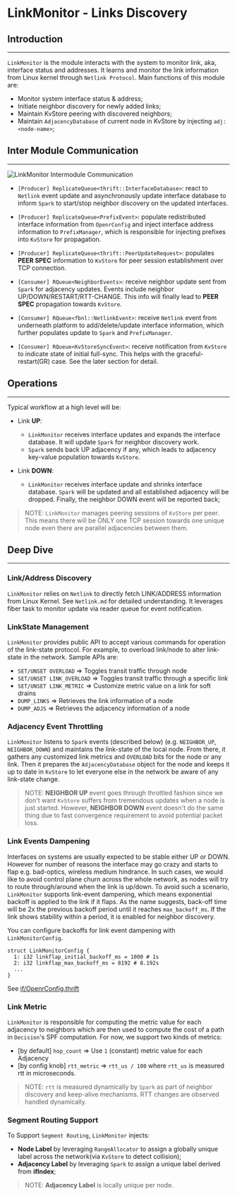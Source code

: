 # LinkMonitor - Links Discovery

## Introduction

---

`LinkMonitor` is the module interacts with the system to monitor link, aka,
interface status and addresses. It learns and monitor the link information from
Linux kernel through `Netlink Protocol`. Main functions of this module are:

- Monitor system interface status & address;
- Initiate neighbor discovery for newly added links;
- Maintain KvStore peering with discovered neighbors;
- Maintain `AdjacencyDatabase` of current node in KvStore by injecting
  `adj:<node-name>`;

## Inter Module Communication

---

![LinkMonitor Intermodule Communication](https://user-images.githubusercontent.com/51382140/102449373-f75d9500-3fe8-11eb-8465-66e2fd1d0055.png)

- `[Producer] ReplicateQueue<thrift::InterfaceDatabase>`: react to `Netlink`
  event update and asynchronously update interface database to inform `Spark` to
  start/stop neighbor discovery on the updated interfaces.

- `[Producer] ReplicateQueue<PrefixEvent>`: populate redistributed interface
  information from `OpenrConfig` and inject interface address information to
  `PrefixManager`, which is responsible for injecting prefixes into `KvStore`
  for propagation.

- `[Producer] ReplicateQueue<thrift::PeerUpdateRequest>`: populates **PEER
  SPEC** information to `KvStore` for peer session establishment over TCP
  connection.

- `[Consumer] RQueue<NeighborEvents>`: receive neighbor update sent from `Spark`
  for adjacency updates. Events include neighbor UP/DOWN/RESTART/RTT-CHANGE.
  This info will finally lead to **PEER SPEC** propagation towards `KvStore`.

- `[Consumer] RQueue<fbnl::NetlinkEvent>`: receive `Netlink` event from
  underneath platform to add/delete/update interface information, which further
  populates update to `Spark` and `PrefixManager`.

- `[Consumer] RQueue<KvStoreSyncEvent>`: receive notification from `KvStore` to
  indicate state of initial full-sync. This helps with the graceful-restart(GR)
  case. See the later section for detail.

## Operations

---

Typical workflow at a high level will be:

- Link **UP**:

  - `LinkMonitor` receives interface updates and expands the interface database.
    It will update `Spark` for neighbor discovery work.
  - `Spark` sends back UP adjacency if any, which leads to adjacency key-value
    population towards `KvStore`.

- Link **DOWN**:

  - `LinkMonitor` receives interface update and shrinks interface database.
    `Spark` will be updated and all established adjacency will be dropped.
    Finally, the neighbor DOWN event will be reported back;

> NOTE: `LinkMonitor` manages peering sessions of `KvStore` per peer. This means
> there will be ONLY one TCP session towards one unique node even there are
> parallel adjacencies between them.

## Deep Dive

---

### Link/Address Discovery

`LinkMonitor` relies on `Netlink` to directly fetch LINK/ADDRESS information
from Linux Kernel. See `Netlink.md` for detailed understanding. It leverages
fiber task to monitor update via reader queue for event notification.

### LinkState Management

`LinkMonitor` provides public API to accept various commands for operation of
the link-state protocol. For example, to overload link/node to alter link-state
in the network. Sample APIs are:

- `SET/UNSET OVERLOAD` => Toggles transit traffic through node
- `SET/UNSET LINK_OVERLOAD` => Toggles transit traffic through a specific link
- `SET/UNSET LINK_METRIC` => Customize metric value on a link for soft drains
- `DUMP_LINKS` => Retrieves the link information of a node
- `DUMP_ADJS` => Retrieves the adjacency information of a node

### Adjacency Event Throttling

`LinkMonitor` listens to `Spark` events (described below) (e.g. `NEIGHBOR_UP`,
`NEIGHBOR_DOWN`) and maintains the link-state of the local node. From there, it
gathers any customized link metrics and `OVERLOAD` bits for the node or any
link. Then it prepares the `AdjacencyDatabase` object for the node and keeps it
up to date in `KvStore` to let everyone else in the network be aware of any
link-state change.

> NOTE: **NEIGHBOR UP** event goes through throttled fashion since we don't want
> `KvStore` suffers from tremendous updates when a node is just started.
> However, **NEIGHBOR DOWN** event doesn't do the same thing due to fast
> convergence requirement to avoid potential packet loss.

### Link Events Dampening

Interfaces on systems are usually expected to be stable either UP or DOWN.
However for number of reasons the interface may go crazy and starts to flap e.g.
bad-optics, wireless medium hindrance. In such cases, we would like to avoid
control plane churn across the whole network, as nodes will try to route
through/around when the link is up/down. To avoid such a scenario, `LinkMonitor`
supports link-event dampening, which means exponential backoff is applied to the
link if it flaps. As the name suggests, back-off time will be 2x the previous
backoff period until it reaches `max_backoff_ms`. If the link shows stability
within a period, it is enabled for neighbor discovery.

You can configure backoffs for link event dampening with `LinkMonitorConfig`.

```
struct LinkMonitorConfig {
  1: i32 linkflap_initial_backoff_ms = 1000 # 1s
  2: i32 linkflap_max_backoff_ms = 8192 # 8.192s
  ...
}
```

See
[if/OpenrConfig.thrift](https://github.com/facebook/openr/blob/master/openr/if/OpenrConfig.thrift)

### Link Metric

`LinkMonitor` is responsible for computing the metric value for each adjacency
to neighbors which are then used to compute the cost of a path in `Decision`'s
SPF computation. For now, we support two kinds of metrics:

- [by default] `hop_count` => Use `1` (constant) metric value for each Adjacency
- [by config knob] `rtt_metric` => `rtt_us / 100` where `rtt_us` is measured rtt
  in microseconds.

> NOTE: `rtt` is measured dynamically by `Spark` as part of neighbor discovery
> and keep-alive mechanisms. RTT changes are observed handled dynamically.

### Segment Routing Support

To Support `Segment Routing`, `LinkMonitor` injects:

- **Node Label** by leveraging `RangeAllocator` to assign a globally unique
  label across the network(via `KvStore` to detect collision);
- **Adjacency Label** by leveraging `Spark` to assign a unique label derived
  from **ifIndex**;

> NOTE: **Adjacency Label** is locally unique per node.
